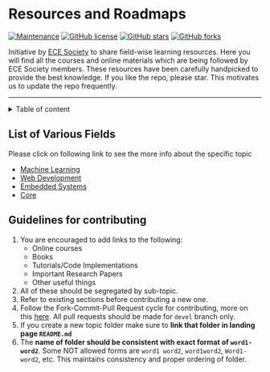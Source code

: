 
# Resources and Roadmaps 
[![Maintenance](https://img.shields.io/badge/Maintained%3F-yes-green.svg)](https://GitHub.com/Naereen/StrapDown.js/graphs/commit-activity)
[![GitHub license](https://img.shields.io/github/license/Naereen/StrapDown.js.svg)](https://github.com/ECE-Society/resources/blob/master/LICENSE)
[![GitHub stars](https://img.shields.io/github/stars/ECE-Society/resources?style=social)](https://github.com/ECE-Society/resources/stargazers)
[![GitHub forks](https://img.shields.io/github/forks/ECE-Society/resources?style=social&label=Fork&maxAge=2592000)](https://github.com/ECE-Society/resources/network)


Initiative by [ECE Society]() to share field-wise learning resources.
Here you will find all the courses and online materials which are being followed by ECE Society members. These resources have been carefully handpicked to provide the best knowledge. If you like the repo, please star. This motivates us to update the repo frequently. 

---
<details>
<summary>Table of content</summary>

1. [List of Topics](#list-of-various-field)
2. [Guidelines for contributing](#guidelines-for-contributing)
3. [Miscellaneous Topics](#miscellaneous-topics)

</details>

## List of Various Fields
Please click on following link to see the more info about the specific topic

* [Machine Learning](machine-learning)
* [Web Development](web-development)
* [Embedded Systems](embedded-systems)
* [Core](core)

## Guidelines for contributing
1. You are encouraged to add links to the following: 
   * Online courses
   * Books
   * Tutorials/Code Implementations
   * Important Research Papers
   * Other useful things
2. All of these should be segregated by sub-topic.
3. Refer to existing sections before contributing a new one.
4. Follow the Fork-Commit-Pull Request cycle for contributing, more on this [here](https://github.com/ECE-Society/resources/blob/master/rules.md). All pull requests should be made for `devel` branch only.
5. If you create a new topic folder make sure to **link that folder in landing page `README.md`**
6. The **name of folder should be consistent with exact format of `word1-word2`**. Some NOT allowed forms are `word1 word2`, `word1word2`, `Word1-word2`, etc. This maintains consistency and proper ordering of folder. 
